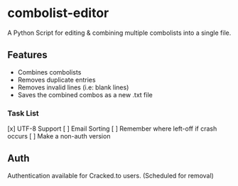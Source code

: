 # combolist-editor
A Python Script for editing & combining multiple combolists into a single file.

## Features
* Combines combolists
* Removes duplicate entries
* Removes invalid lines (i.e: blank lines)
* Saves the combined combos as a new .txt file

### Task List
[x] UTF-8 Support
[ ] Email Sorting
[ ] Remember where left-off if crash occurs
[ ] Make a non-auth version

## Auth
Authentication available for Cracked.to users.
(Scheduled for removal)
